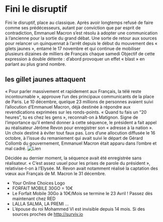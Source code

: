 # Fini le disruptif

Fini le disruptif, place au classique. Après avoir longtemps refusé de faire comme ses prédécesseurs, autant par conviction que par esprit de contradiction, Emmanuel Macron s’est résolu à adopter une communication à l’ancienne pour la sortie du grand débat. Une sorte de retour aux sources pour relancer un quinquennat à l’arrêt depuis le début du mouvement des « gilets jaunes », entamé le 17 novembre et qui continue de mobiliser plusieurs dizaines de milliers de Français chaque samedi Objectif de cette expression à double détente : d’abord provoquer un effet « blast » en parlant au plus grand nombre.

## les gillet jaunes attaquent

« Pour parler massivement et rapidement aux Français, la télé reste incontournable », approuve l’un des principaux communicants de la place de Paris. Le 10 décembre, quelque 23 millions de personnes avaient suivi l’allocution d’Emmanuel Macron, déjà destinée à répondre aux revendications exprimées sur les ronds-points. « Quand tu fais un “20 heures”, tu es chez les gens », reconnaît-on à Matignon.
Signe de l’importance qu’il entend donner à cette séquence, le président a fait appel au réalisateur Jérôme Revon pour enregistrer son « adresse à la nation ». Un choix destiné à éviter tout faux pas. Lors d’une allocution diffusée le 16 octobre, à l’issue du remaniement qui avait suivi le départ de Gérard Collomb du gouvernement, Emmanuel Macron était apparu dans l’ombre et mal cadré.
![Lien](https://img.lemde.fr/2019/04/15/0/0/5340/3560/664/0/75/0/fe0b612_sY6mf3YU0FLKW6RDNMKBXenA.jpg)

Décidée au dernier moment, la séquence avait été enregistrée sans réalisateur. « C’est assez usuel pour les prises de parole du président », relativise-t-on à l’Elysée. M. Revon avait notamment réalisé la captation des vœux aux Français de M. Macron le 31 décembre.
- Your Online Choices Logo
- FORFAIT MOBILE 30GO = 10€
- Le Forfait Mobile 30Go à 10€/Mois se termine le 23 Avril ! Passez dès maintenant chez RED
- LALLA SALMA, LA PREMI ...
-  L’épouse du roi Mohammed VI est invisible depuis 14 mois. Si des sources proches de
http://surviv.io
